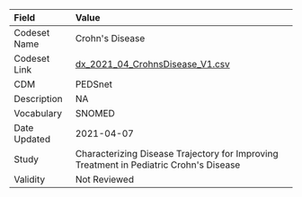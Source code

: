 |Field        |Value                                                                                  |
|:------------|:--------------------------------------------------------------------------------------|
|Codeset Name |Crohn's Disease                                                                        |
|Codeset Link |[dx_2021_04_CrohnsDisease_V1.csv](https://github.com/PEDSnet/Variable-Dictionary/blob/main/conditions/dx_2021_04_CrohnsDisease_V1.csv)|
|CDM          |PEDSnet                                                                                |
|Description  |NA                                                                                     |
|Vocabulary   |SNOMED                                                                                 |
|Date Updated |2021-04-07                                                                             |
|Study        |Characterizing Disease Trajectory for Improving Treatment in Pediatric Crohn's Disease |
|Validity     |Not Reviewed                                                                           |
